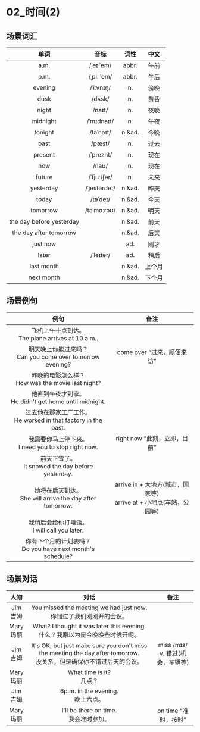 # 02_时间(2)

## 场景词汇

|           单词           |     音标     |  词性  |  中文  |
| :----------------------: | :----------: | :----: | :----: |
|           a.m.           |  /ˌeɪ ˈem/   | abbr.  |  午前  |
|           p.m.           |  /ˌpiː ˈem/  | abbr.  |  午后  |
|         evening          |  /ˈiːvnɪŋ/   |   n.   |  傍晚  |
|           dusk           |    /dʌsk/    |   n.   |  黄昏  |
|          night           |    /naɪt/    |   n.   |  夜晚  |
|         midnight         |  /ˈmɪdnaɪt/  |   n.   |  午夜  |
|         tonight          |  /təˈnaɪt/   | n.&ad. |  今晚  |
|           past           |    /pæst/    |   n.   |  过去  |
|         present          |  /ˈpreznt/   |   n.   |  现在  |
|           now            |    /naʊ/     |   n.   |  现在  |
|          future          | /ˈfjuːtʃər/  |   n.   |  未来  |
|        yesterday         | /ˈjestərdeɪ/ | n.&ad. |  昨天  |
|          today           |   /təˈdeɪ/   | n.&ad. |  今天  |
|         tomorrow         | /təˈmɑːrəʊ/  | n.&ad. |  明天  |
| the day before yesterday |              | n.&ad. |  前天  |
|  the day after tomorrow  |              | n.&ad. |  后天  |
|         just now         |              |  ad.   |  刚才  |
|          later           |  /ˈleɪtər/   |  ad.   |  稍后  |
|        last month        |              | n.&ad. | 上个月 |
|        next month        |              | n.&ad. | 下个月 |

## 场景例句

|                             例句                             |                             备注                             |
| :----------------------------------------------------------: | :----------------------------------------------------------: |
|    飞机上午十点到达。<br />The plane arrives at 10 a.m..     |                                                              |
| 明天晚上你能过来吗？<br />Can you come over tomorrow evening? |                  come over “过来，顺便来访”                  |
|    昨晚的电影怎么样？<br />How was the movie last night?     |                                                              |
|  他直到午夜才到家。<br/>He didn't get home until midnight.   |                                                              |
| 过去他在那家工厂工作。<br />He worked in that factory in the past. |                                                              |
|   我需要你马上停下来。<br />I need you to stop right now.    |                 right now “此刻，立即，目前”                 |
|    前天下雪了。<br />It snowed the day before yesterday.     |                                                              |
| 她将在后天到达。<br />She will arrive the day after tomorrow. | arrive in + 大地方(城市，国家等)<br />arrive at + 小地点(车站，公园等) |
|       我稍后会给你打电话。<br />I will call you later.       |                                                              |
| 你有下个月的计划表吗？<br />Do you have next month's schedule? |                                                              |

## 场景对话

|      人物      |                             对话                             |                  备注                  |
| :------------: | :----------------------------------------------------------: | :------------------------------------: |
| Jim<br />吉姆  | You missed the meeting we had just now.<br />你错过了我们刚刚开的会议。 |                                        |
| Mary<br />玛丽 | What? I thought it was later this evening.<br />什么？我原以为是今晚晚些时候开呢。 |                                        |
| Jim<br />吉姆  | It's OK, but just make sure you don't miss the meeting the day after tomorrow.<br />没关系，但是确保你不错过后天的会议。 | miss /mɪs/ <br />v. 错过(机会，车辆等) |
| Mary<br />玛丽 |                 What time is it?<br />几点？                 |                                        |
| Jim<br />吉姆  |            6p.m. in the evening.<br />晚上六点。             |                                        |
| Mary<br />玛丽 |          I'll be there on time.<br />我会准时参加。          |          on time “准时，按时”          |